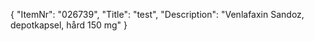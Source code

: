 {
  "ItemNr": "026739",
  "Title": "test",
  "Description": "Venlafaxin Sandoz, depotkapsel, hård 150 mg"
}